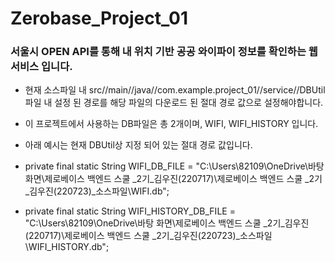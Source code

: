 # Zerobase_Project_01

<h3><b>서울시 OPEN API를 통해 내 위치 기반 공공 와이파이 정보를 확인하는 웹서비스 입니다.</b></h3>

* 현재 소스파일 내 src//main//java//com.example.project_01//service//DBUtil 파일 내 설정 된 경로를 해당 파일의 다운로드 된 절대 경로 값으로 설정해야합니다.

* 이 프로젝트에서 사용하는 DB파일은 총 2개이며, WIFI, WIFI_HISTORY 입니다. 
* 아래 예시는 현재 DBUtil상 지정 되어 있는 절대 경로 값입니다. 

* private final static String WIFI_DB_FILE = 
  "C:\\Users\\82109\\OneDrive\\바탕 화면\\제로베이스 백엔드 스쿨 _2기_김우진(220717)\\제로베이스 백엔드 스쿨 _2기_김우진(220723)_소스파일\\WIFI.db";
* private final static String WIFI_HISTORY_DB_FILE = 
  "C:\\Users\\82109\\OneDrive\\바탕 화면\\제로베이스 백엔드 스쿨 _2기_김우진(220717)\\제로베이스 백엔드 스쿨 _2기_김우진(220723)_소스파일\\WIFI_HISTORY.db";

